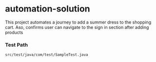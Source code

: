 # automation-solution

This project automates a journey to add a summer dress to the shopping cart. Aso, confirms user can navigate to the 
sign in section after adding products

### Test Path

```
src/test/java/com/test/SampleTest.java 
```
